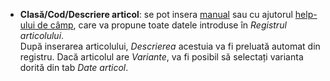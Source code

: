 - **Clasă/Cod/Descriere articol**: se pot insera [manual](/docs/guide/common/operations-with-data/manual-entry-or-help-and-data-selection) sau cu ajutorul [help-ului de câmp](/docs/guide/common/operations-with-data/manual-entry-or-help-and-data-selection), care va propune toate datele introduse în *Registrul articolului*.  
După inserarea articolului, *Descrierea* acestuia va fi preluată automat din registru. Dacă articolul are *Variante*, va fi posibil să selectați varianta dorită din tab *Date articol*.
